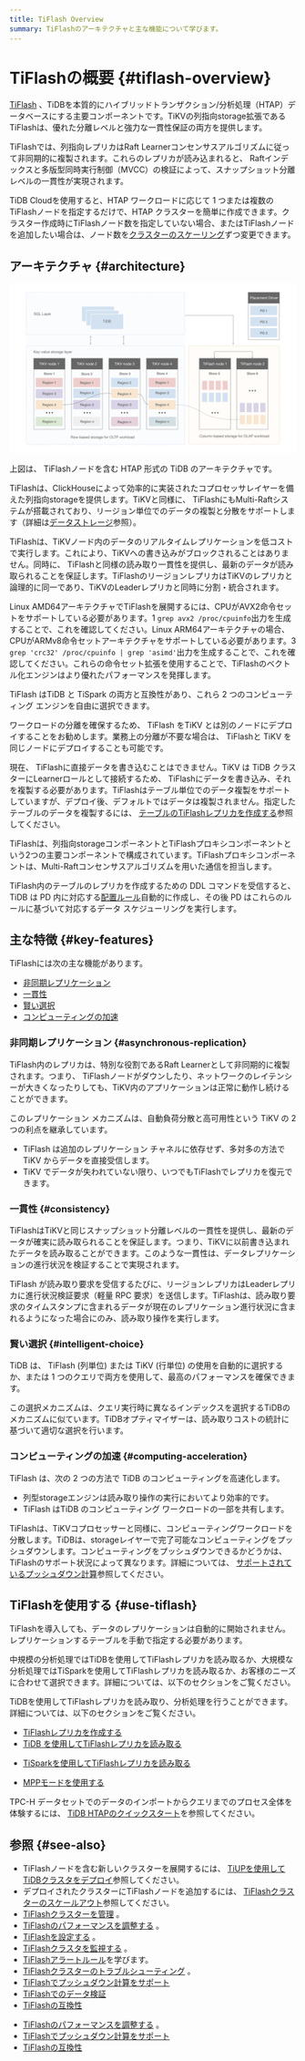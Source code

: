 ```yaml
---
title: TiFlash Overview
summary: TiFlashのアーキテクチャと主な機能について学びます。
---
```


# TiFlashの概要 {#tiflash-overview}

[TiFlash](https://github.com/pingcap/tiflash) 、TiDBを本質的にハイブリッドトランザクション/分析処理（HTAP）データベースにする主要コンポーネントです。TiKVの列指向storage拡張であるTiFlashは、優れた分離レベルと強力な一貫性保証の両方を提供します。

TiFlashでは、列指向レプリカはRaft Learnerコンセンサスアルゴリズムに従って非同期的に複製されます。これらのレプリカが読み込まれると、 Raftインデックスと多版型同時実行制御（MVCC）の検証によって、スナップショット分離レベルの一貫性が実現されます。

<CustomContent platform="tidb-cloud">

TiDB Cloudを使用すると、HTAP ワークロードに応じて 1 つまたは複数のTiFlashノードを指定するだけで、HTAP クラスターを簡単に作成できます。クラスター作成時にTiFlashノード数を指定していない場合、またはTiFlashノードを追加したい場合は、ノード数を[クラスターのスケーリング](/tidb-cloud/scale-tidb-cluster.md)ずつ変更できます。

</CustomContent>

## アーキテクチャ {#architecture}

![TiFlash Architecture](/media/tidb-storage-architecture-1.png)

上図は、 TiFlashノードを含む HTAP 形式の TiDB のアーキテクチャです。

TiFlashは、ClickHouseによって効率的に実装されたコプロセッサレイヤーを備えた列指向storageを提供します。TiKVと同様に、 TiFlashにもMulti-Raftシステムが搭載されており、リージョン単位でのデータの複製と分散をサポートします（詳細は[データストレージ](https://www.pingcap.com/blog/tidb-internal-data-storage/)参照）。

TiFlashは、TiKVノード内のデータのリアルタイムレプリケーションを低コストで実行します。これにより、TiKVへの書き込みがブロックされることはありません。同時に、 TiFlashと同様の読み取り一貫性を提供し、最新のデータが読み取られることを保証します。TiFlashのリージョンレプリカはTiKVのレプリカと論理的に同一であり、TiKVのLeaderレプリカと同時に分割・統合されます。

Linux AMD64アーキテクチャでTiFlashを展開するには、CPUがAVX2命令セットをサポートしている必要があります。1 `grep avx2 /proc/cpuinfo`出力を生成することで、これを確認してください。Linux ARM64アーキテクチャの場合、CPUがARMv8命令セットアーキテクチャをサポートしている必要があります。3 `grep 'crc32' /proc/cpuinfo | grep 'asimd'`出力を生成することで、これを確認してください。これらの命令セット拡張を使用することで、TiFlashのベクトル化エンジンはより優れたパフォーマンスを発揮します。

<CustomContent platform="tidb">

TiFlash はTiDB と TiSpark の両方と互換性があり、これら 2 つのコンピューティング エンジンを自由に選択できます。

</CustomContent>

ワークロードの分離を確保するため、 TiFlash をTiKV とは別のノードにデプロイすることをお勧めします。業務上の分離が不要な場合は、 TiFlashと TiKV を同じノードにデプロイすることも可能です。

現在、 TiFlashに直接データを書き込むことはできません。TiKV は TiDB クラスターにLearnerロールとして接続するため、 TiFlashにデータを書き込み、それを複製する必要があります。TiFlashはテーブル単位でのデータ複製をサポートしていますが、デプロイ後、デフォルトではデータは複製されません。指定したテーブルのデータを複製するには、 [テーブルのTiFlashレプリカを作成する](/tiflash/create-tiflash-replicas.md#create-tiflash-replicas-for-tables)参照してください。

TiFlashは、列指向storageコンポーネントとTiFlashプロキシコンポーネントという2つの主要コンポーネントで構成されています。TiFlashプロキシコンポーネントは、Multi-Raftコンセンサスアルゴリズムを用いた通信を担当します。

TiFlash内のテーブルのレプリカを作成するための DDL コマンドを受信すると、TiDB は PD 内に対応する[配置ルール](https://docs.pingcap.com/tidb/stable/configure-placement-rules)自動的に作成し、その後 PD はこれらのルールに基づいて対応するデータ スケジューリングを実行します。

## 主な特徴 {#key-features}

TiFlashには次の主な機能があります。

-   [非同期レプリケーション](#asynchronous-replication)
-   [一貫性](#consistency)
-   [賢い選択](#intelligent-choice)
-   [コンピューティングの加速](#computing-acceleration)

### 非同期レプリケーション {#asynchronous-replication}

TiFlash内のレプリカは、特別な役割であるRaft Learnerとして非同期的に複製されます。つまり、 TiFlashノードがダウンしたり、ネットワークのレイテンシーが大きくなったりしても、TiKV内のアプリケーションは正常に動作し続けることができます。

このレプリケーション メカニズムは、自動負荷分散と高可用性という TiKV の 2 つの利点を継承しています。

-   TiFlash は追加のレプリケーション チャネルに依存せず、多対多の方法で TiKV からデータを直接受信します。
-   TiKV でデータが失われていない限り、いつでもTiFlashでレプリカを復元できます。

### 一貫性 {#consistency}

TiFlashはTiKVと同じスナップショット分離レベルの一貫性を提供し、最新のデータが確実に読み取られることを保証します。つまり、TiKVに以前書き込まれたデータを読み取ることができます。このような一貫性は、データレプリケーションの進行状況を検証することで実現されます。

TiFlash が読み取り要求を受信するたびに、リージョンレプリカはLeaderレプリカに進行状況検証要求（軽量 RPC 要求）を送信します。TiFlashは、読み取り要求のタイムスタンプに含まれるデータが現在のレプリケーション進行状況に含まれるようになった場合にのみ、読み取り操作を実行します。

### 賢い選択 {#intelligent-choice}

TiDB は、 TiFlash (列単位) または TiKV (行単位) の使用を自動的に選択するか、または 1 つのクエリで両方を使用して、最高のパフォーマンスを確保できます。

この選択メカニズムは、クエリ実行時に異なるインデックスを選択するTiDBのメカニズムに似ています。TiDBオプティマイザーは、読み取りコストの統計に基づいて適切な選択を行います。

### コンピューティングの加速 {#computing-acceleration}

TiFlash は、次の 2 つの方法で TiDB のコンピューティングを高速化します。

-   列型storageエンジンは読み取り操作の実行においてより効率的です。
-   TiFlash はTiDB のコンピューティング ワークロードの一部を共有します。

TiFlashは、TiKVコプロセッサーと同様に、コンピューティングワークロードを分散します。TiDBは、storageレイヤーで完了可能なコンピューティングをプッシュダウンします。コンピューティングをプッシュダウンできるかどうかは、 TiFlashのサポート状況によって異なります。詳細については、 [サポートされているプッシュダウン計算](/tiflash/tiflash-supported-pushdown-calculations.md)参照してください。

## TiFlashを使用する {#use-tiflash}

TiFlashを導入しても、データのレプリケーションは自動的に開始されません。レプリケーションするテーブルを手動で指定する必要があります。

<CustomContent platform="tidb">

中規模の分析処理ではTiDBを使用してTiFlashレプリカを読み取るか、大規模な分析処理ではTiSparkを使用してTiFlashレプリカを読み取るか、お客様のニーズに合わせて選択できます。詳細については、以下のセクションをご覧ください。

</CustomContent>

<CustomContent platform="tidb-cloud">

TiDBを使用してTiFlashレプリカを読み取り、分析処理を行うことができます。詳細については、以下のセクションをご覧ください。

</CustomContent>

-   [TiFlashレプリカを作成する](/tiflash/create-tiflash-replicas.md)
-   [TiDB を使用してTiFlashレプリカを読み取る](/tiflash/use-tidb-to-read-tiflash.md)

<CustomContent platform="tidb">

-   [TiSparkを使用してTiFlashレプリカを読み取る](/tiflash/use-tispark-to-read-tiflash.md)

</CustomContent>

-   [MPPモードを使用する](/tiflash/use-tiflash-mpp-mode.md)

<CustomContent platform="tidb">

TPC-H データセットでのデータのインポートからクエリまでのプロセス全体を体験するには、 [TiDB HTAPのクイックスタート](/quick-start-with-htap.md)を参照してください。

</CustomContent>

## 参照 {#see-also}

<CustomContent platform="tidb">

-   TiFlashノードを含む新しいクラスターを展開するには、 [TiUPを使用して TiDBクラスタをデプロイ](/production-deployment-using-tiup.md)参照してください。
-   デプロイされたクラスターにTiFlashノードを追加するには、 [TiFlashクラスターのスケールアウト](/scale-tidb-using-tiup.md#scale-out-a-tiflash-cluster)参照してください。
-   [TiFlashクラスターを管理](/tiflash/maintain-tiflash.md) 。
-   [TiFlashのパフォーマンスを調整する](/tiflash/tune-tiflash-performance.md) 。
-   [TiFlashを設定する](/tiflash/tiflash-configuration.md) 。
-   [TiFlashクラスタを監視する](/tiflash/monitor-tiflash.md) 。
-   [TiFlashアラートルール](/tiflash/tiflash-alert-rules.md)を学びます。
-   [TiFlashクラスターのトラブルシューティング](/tiflash/troubleshoot-tiflash.md) 。
-   [TiFlashでプッシュダウン計算をサポート](/tiflash/tiflash-supported-pushdown-calculations.md)
-   [TiFlashでのデータ検証](/tiflash/tiflash-data-validation.md)
-   [TiFlashの互換性](/tiflash/tiflash-compatibility.md)

</CustomContent>

<CustomContent platform="tidb-cloud">

-   [TiFlashのパフォーマンスを調整する](/tiflash/tune-tiflash-performance.md) 。
-   [TiFlashでプッシュダウン計算をサポート](/tiflash/tiflash-supported-pushdown-calculations.md)
-   [TiFlashの互換性](/tiflash/tiflash-compatibility.md)

</CustomContent>
